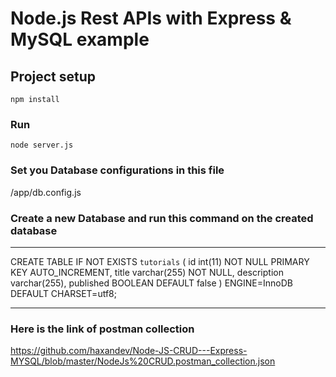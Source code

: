 # Node.js Rest APIs with Express & MySQL example


## Project setup
```
npm install
```

### Run
```
node server.js
```

### Set you Database configurations in this file

/app/db.config.js


### Create a new Database and run this command on the created database

---
CREATE TABLE IF NOT EXISTS `tutorials` (
  id int(11) NOT NULL PRIMARY KEY AUTO_INCREMENT,
  title varchar(255) NOT NULL,
  description varchar(255),
  published BOOLEAN DEFAULT false
) ENGINE=InnoDB DEFAULT CHARSET=utf8;

---


### Here is the link of postman collection
https://github.com/haxandev/Node-JS-CRUD---Express-MYSQL/blob/master/NodeJs%20CRUD.postman_collection.json